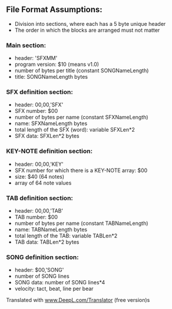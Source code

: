 ## File Format Assumptions:
- Division into sections, where each has a 5 byte unique header
- The order in which the blocks are arranged must not matter

### Main section:
- header: 'SFXMM'
- program version: $10 (means v1.0)
- number of bytes per title (constant SONGNameLength)
- title: SONGNameLength bytes

### SFX definition section:
- header: $00,$00,'SFX'
- SFX number: $00
- number of bytes per name (constant SFXNameLength)
- name: SFXNameLength bytes
- total length of the SFX (word): variable SFXLen*2
- SFX data: SFXLen*2 bytes

### KEY-NOTE definition section:
- header: $00,$00,'KEY'
- SFX number for which there is a KEY-NOTE array: $00
- size: $40 (64 notes)
- array of 64 note values

### TAB definition section:
- header: $00,$00,'TAB'
- TAB number: $00
- number of bytes per name (constant TABNameLength)
- name: TABNameLength bytes
- total length of the TAB: variable TABLen*2
- TAB data: TABLen*2 bytes

### SONG definition section:
- header: $00,'SONG'
- number of SONG lines
- SONG data: number of SONG lines*4
- velocity: tact, beat, line per bear


Translated with www.DeepL.com/Translator (free version)s

